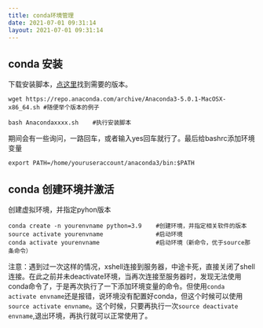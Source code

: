 ```yaml
---
title: conda环境管理
date: 2021-07-01 09:31:14
layout: 2021-07-01 09:31:14
---
```


## conda 安装
下载安装脚本，<a href="https://repo.anaconda.com/archive/">点这里</a>找到需要的版本。
```
wget https://repo.anaconda.com/archive/Anaconda3-5.0.1-MacOSX-x86_64.sh #随便举个版本的例子

bash Anacondaxxxx.sh    #执行安装脚本
```
期间会有一些询问，一路回车，或者输入yes回车就行了。最后给bashrc添加环境变量
```
export PATH=/home/youruseraccount/anaconda3/bin:$PATH
```

## conda 创建环境并激活
创建虚拟环境，并指定pyhon版本
```
conda create -n yourenvname python=3.9    #创建环境，并指定相关软件的版本
source activate yourenvname               #启动环境
conda activate yourenvname                #启动环境（新命令，优于source那条命令）
```
注意：遇到过一次这样的情况，xshell连接到服务器，中途卡死，直接关闭了shell连接。在此之前并未deactivate环境，当再次连接至服务器时，发现无法使用conda命令了，于是再次执行了一下添加环境变量的命令。但使用```conda activate envname```还是报错，说环境没有配置好conda，但这个时候可以使用```source activate envname```。这个时候，只要再执行一次```source deactivate envname```,退出环境，再执行就可以正常使用了。






